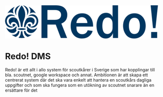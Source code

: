 ![Redo!](/assets/redo_scoutlogo.png)

# Redo! DMS
Redo! är ett allt i allo system för scoutkårer i Sverige som har kopplingar till bla. scoutnet, google workspace och annat.
Ambitionen är att skapa ett centrerat system där det ska vara enkelt att hantera en scoutkårs dagliga uppgifter och som ska fungera som en utökning av scoutnet snarare än en ersättare för det
